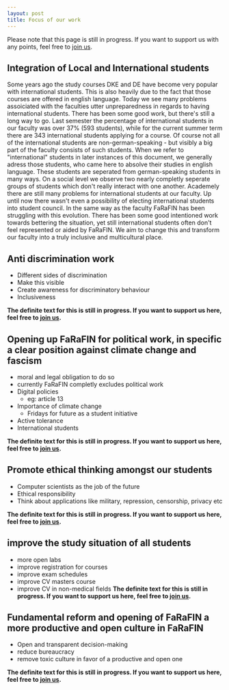 ```yaml
---
layout: post
title: Focus of our work
---
```


Please note that this page is still in progress. If you want to support us with any points, feel free to [join us](/join-us).

## Integration of Local and International students

Some years ago the study courses DKE and DE have become very popular with international students. This is also heavily due to the fact that those courses are offered in english language.
Today we see many problems assoiciated with the faculties utter unpreparedness in regards to having international students. There has been some good work, but there's still a long way to go.
Last semester the percentage of international students in our faculty was over 37% (593 students), while for the current summer term there are 343 international students applying for a course.
Of course not all of the international students are non-german-speaking - but visibly a big part of the faculty consists of such students. When we refer to "international" students in later instances of this document, we generally adress those students, who came here to absolve their studies in english language.
These students are seperated from german-speaking students in many ways. On a social level we observe two nearly completly seperate groups of students which don't really interact with one another. Academely there are still many problems for international students at our faculty. Up until now there wasn't even a possibility of electing international students into student council.
In the same way as the faculty FaRaFIN has been struggling with this evolution. There has been some good intentioned work towards bettering the situation, yet still international students often don't feel represented or aided by FaRaFIN.
We aim to change this and transform our faculty into a truly inclusive and multicultural place.

## Anti discrimination work

- Different sides of discrimination
- Make this visible
- Create awareness for discriminatory behaviour
- Inclusiveness

**The definite text for this is still in progress. If you want to support us here, feel free to [join us](/join-us).**

## Opening up FaRaFIN for political work, in specific a clear position against climate change and fascism

- moral and legal obligation to do so
- currently FaRaFIN completly excludes political work
- Digital policies
  - eg: article 13
- Importance of climate change
  - Fridays for future as a student initiative
- Active tolerance
- International students

**The definite text for this is still in progress. If you want to support us here, feel free to [join us](/join-us).**

## Promote ethical thinking amongst our students

- Computer scientists as the job of the future
- Ethical responsibility
- Think about applications like military, repression, censorship, privacy etc

**The definite text for this is still in progress. If you want to support us here, feel free to [join us](/join-us).**

## improve the study situation of all students
- more open labs
- improve registration for courses
- improve exam schedules
- improve CV masters course
- improve CV in non-medical fields
**The definite text for this is still in progress. If you want to support us here, feel free to [join us](/join-us).**

## Fundamental reform and opening of FaRaFIN a more productive and open culture in FaRaFIN

- Open and transparent decision-making 
- reduce bureaucracy
- remove toxic culture in favor of a productive and open one

**The definite text for this is still in progress. If you want to support us here, feel free to [join us](/join-us).**
